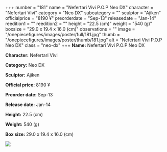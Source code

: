 +++
number = "181"
name = "Nefertari Vivi P.O.P Neo DX"
character = "Nefertari Vivi"
category = "Neo DX"
subcategory = ""
sculptor = "Ajiken"
officialprice = "8190 ¥"
preorderdate = "Sep-13"
releasedate = "Jan-14"
reedition1 = ""
reedition2 = ""
height = "22.5 (cm)"
weight = "540 (g)"
boxsize = "29.0 x 19.4 x 16.0 (cm)"
observations = ""
image = "/onepiecefigures/images/poster/full/181.jpg"
thumb = "/onepiecefigures/images/poster/thumb/181.jpg"
alt = "Nefertari Vivi P.O.P Neo DX"
class = "neo-dx"
+++
**Name:** Nefertari Vivi P.O.P Neo DX

**Character:** Nefertari Vivi

**Category:** Neo DX 

**Sculptor:** Ajiken

**Official price:** 8190 ¥

**Preorder date:** Sep-13

**Release date:** Jan-14

**Height:** 22.5 (cm)

**Weight:** 540 (g)

**Box size:** 29.0 x 19.4 x 16.0 (cm)

<img src="/onepiecefigures/images/poster/thumb/181.jpg">